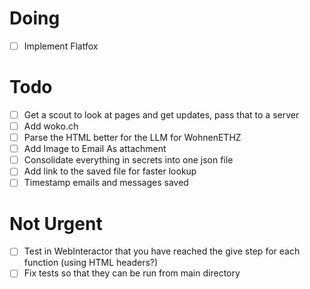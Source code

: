 # Doing
- [ ] Implement Flatfox

# Todo
- [ ] Get a scout to look at pages and get updates, pass that to a server
- [ ] Add woko.ch 
- [ ] Parse the HTML better for the LLM for WohnenETHZ
- [ ] Add Image to Email As attachment
- [ ] Consolidate everything in secrets into one json file
- [ ] Add link to the saved file for faster lookup
- [ ] Timestamp emails and messages saved

# Not Urgent
- [ ] Test in WebInteractor that you have reached the give step for each function (using HTML headers?)
- [ ] Fix tests so that they can be run from main directory